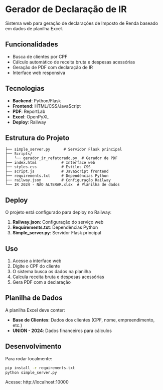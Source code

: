 # Gerador de Declaração de IR

Sistema web para geração de declarações de Imposto de Renda baseado em dados de planilha Excel.

## Funcionalidades

- Busca de clientes por CPF
- Cálculo automático de receita bruta e despesas acessórias
- Geração de PDF com declaração de IR
- Interface web responsiva

## Tecnologias

- **Backend**: Python/Flask
- **Frontend**: HTML/CSS/JavaScript
- **PDF**: ReportLab
- **Excel**: OpenPyXL
- **Deploy**: Railway

## Estrutura do Projeto

```
├── simple_server.py      # Servidor Flask principal
├── Scripts/
│   └── gerador_ir_refatorado.py  # Gerador de PDF
├── index.html           # Interface web
├── styles.css           # Estilos CSS
├── script.js            # JavaScript frontend
├── requirements.txt     # Dependências Python
├── railway.json         # Configuração Railway
└── IR 2024 - NÃO ALTERAR.xlsx  # Planilha de dados
```

## Deploy

O projeto está configurado para deploy no Railway:

1. **Railway.json**: Configuração do serviço web
2. **Requirements.txt**: Dependências Python
3. **Simple_server.py**: Servidor Flask principal

## Uso

1. Acesse a interface web
2. Digite o CPF do cliente
3. O sistema busca os dados na planilha
4. Calcula receita bruta e despesas acessórias
5. Gera PDF com a declaração

## Planilha de Dados

A planilha Excel deve conter:
- **Base de Clientes**: Dados dos clientes (CPF, nome, empreendimento, etc.)
- **UNION - 2024**: Dados financeiros para cálculos

## Desenvolvimento

Para rodar localmente:

```bash
pip install -r requirements.txt
python simple_server.py
```

Acesse: http://localhost:10000 